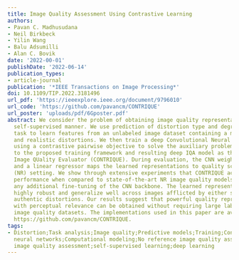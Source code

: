 ```yaml
---
title: Image Quality Assessment Using Contrastive Learning
authors:
- Pavan C. Madhusudana
- Neil Birkbeck
- Yilin Wang
- Balu Adsumilli
- Alan C. Bovik
date: '2022-00-01'
publishDate: '2022-06-14'
publication_types:
- article-journal
publication: '*IEEE Transactions on Image Processing*'
doi: 10.1109/TIP.2022.3181496
url_pdf: 'https://ieeexplore.ieee.org/document/9796010'
url_code: 'https://github.com/pavancm/CONTRIQUE'
url_poster: 'uploads/pdf/6Gposter.pdf'
abstract: We consider the problem of obtaining image quality representations in a
  self-supervised manner. We use prediction of distortion type and degree as an auxiliary
  task to learn features from an unlabeled image dataset containing a mixture of synthetic
  and realistic distortions. We then train a deep Convolutional Neural Network (CNN)
  using a contrastive pairwise objective to solve the auxiliary problem. We refer
  to the proposed training framework and resulting deep IQA model as the CONTRastive
  Image QUality Evaluator (CONTRIQUE). During evaluation, the CNN weights are frozen
  and a linear regressor maps the learned representations to quality scores in a No-Reference
  (NR) setting. We show through extensive experiments that CONTRIQUE achieves competitive
  performance when compared to state-of-the-art NR image quality models, even without
  any additional fine-tuning of the CNN backbone. The learned representations are
  highly robust and generalize well across images afflicted by either synthetic or
  authentic distortions. Our results suggest that powerful quality representations
  with perceptual relevance can be obtained without requiring large labeled subjective
  image quality datasets. The implementations used in this paper are available at
  https://github.com/pavancm/CONTRIQUE.
tags:
- Distortion;Task analysis;Image quality;Predictive models;Training;Convolutional
  neural networks;Computational modeling;No reference image quality assessment;blind
  image quality assessment;self-supervised learning;deep learning
---
```

